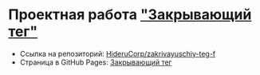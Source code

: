 # Проектная работа ["Закрывающий тег"](https://github.com/HideruCorp/zakrivayuschiy-teg-f.git)

- Ссылка на репозиторий: [HideruCorp/zakrivayuschiy-teg-f](https://github.com/HideruCorp/zakrivayuschiy-teg-f.git)
- Страница в GitHub Pages: [Закрывающий тег](https://hiderucorp.github.io/zakrivayuschiy-teg-f)
